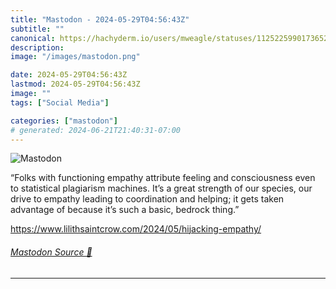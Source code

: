 ```yaml
---
title: "Mastodon - 2024-05-29T04:56:43Z"
subtitle: ""
canonical: https://hachyderm.io/users/mweagle/statuses/112522599017365289
description:
image: "/images/mastodon.png"

date: 2024-05-29T04:56:43Z
lastmod: 2024-05-29T04:56:43Z
image: ""
tags: ["Social Media"]

categories: ["mastodon"]
# generated: 2024-06-21T21:40:31-07:00
---
```

![Mastodon](/images/mastodon.png)

<p>“Folks with functioning empathy attribute feeling and consciousness even to statistical plagiarism machines. It’s a great strength of our species, our drive to empathy leading to coordination and helping; it gets taken advantage of because it’s such a basic, bedrock thing.”</p><p><a href="https://www.lilithsaintcrow.com/2024/05/hijacking-empathy/" target="_blank" rel="nofollow noopener noreferrer" translate="no"><span class="invisible">https://www.</span><span class="ellipsis">lilithsaintcrow.com/2024/05/hi</span><span class="invisible">jacking-empathy/</span></a></p>


###### [Mastodon Source 🐘](https://hachyderm.io/@mweagle/112522599017365289)

___
